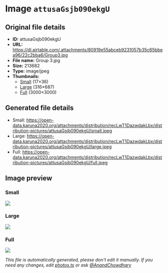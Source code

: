 # Image `attusaGsjb090ekgU`

## Original file details

- **ID:** attusaGsjb090ekgU
- **URL:** https://dl.airtable.com/.attachments/80919e55abceb9231057b35c65bbea96/22c2bba6/Group3.jpg
- **File name:** Group 3.jpg
- **Size:** 213682
- **Type:** image/jpeg
- **Thumbnails:**
  - [Small](https://dl.airtable.com/.attachmentThumbnails/f944e025b6df7ae5180d9a58d8070cbb/87df38f2) (17×36)
  - [Large](https://dl.airtable.com/.attachmentThumbnails/92a16271fa0a2cc6046e751bf7064296/e4b1b2bd) (316×687)
  - [Full](https://dl.airtable.com/.attachmentThumbnails/97317fab59b45d2584165dd5f2c23276/83fd0685) (3000×3000)

## Generated file details

- Small: https://open-data.karuna2020.org/attachments/distribution/recLwT1DazwdakLbx/distribution-pictures/attusaGsjb090ekgU/small.jpeg
- Large: https://open-data.karuna2020.org/attachments/distribution/recLwT1DazwdakLbx/distribution-pictures/attusaGsjb090ekgU/large.jpeg
- Full: https://open-data.karuna2020.org/attachments/distribution/recLwT1DazwdakLbx/distribution-pictures/attusaGsjb090ekgU/full.jpeg

## Image preview

### Small

![](https://open-data.karuna2020.org/attachments/distribution/recLwT1DazwdakLbx/distribution-pictures/attusaGsjb090ekgU/small.jpeg)

### Large

![](https://open-data.karuna2020.org/attachments/distribution/recLwT1DazwdakLbx/distribution-pictures/attusaGsjb090ekgU/large.jpeg)

### Full

![](https://open-data.karuna2020.org/attachments/distribution/recLwT1DazwdakLbx/distribution-pictures/attusaGsjb090ekgU/full.jpeg)

_This file is automatically generated, please don't edit it manually. If you need any changes, edit [photos.ts](/photos.ts) or ask [@AnandChowdhary](https://github.com/AnandChowdhary)_
